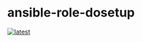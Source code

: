 # ansible-role-dosetup

[![latest](https://github.com/archmachina/ansible-role-dosetup/workflows/latest/badge.svg)](https://github.com/archmachina/ansible-role-dosetup/actions?query=workflow%3Alatest)
